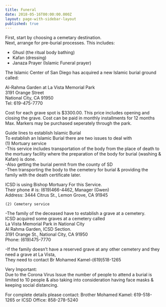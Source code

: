 ```yaml
---
title: Funeral
date: 2018-05-16T00:00:00.000Z
layout: page-with-sidebar-layout
published: true
---
```


First, start by choosing a cemetary destination.  
Next, arrange for pre-burial processes. This includes:  
- Ghusl (the ritual body bathing)  
- Kafan (dressing)  
- Janaza Prayer (Islamic Funeral prayer)

The Islamic Center of San Diego has acquired a new Islamic burial ground called:

Al-Rahma Garden at La Vista Memorial Park  
3191 Orange Street  
National City, CA 91950  
Tel: 619-475-7770

Cost for each grave spot is $3300.00. This price includes opening and closing the grave. Cost can be paid in monthly installments for 12 months Max. Markers may be purchased seperately through the park.

Guide lines to establish Islamic Burial  
To establish an Islamic Burial there are two issues to deal with  
    (1) Mortuary service  
-This service includes transportation of the body from the place of death to the mortuary facility where the preparation of the body for burial (washing & Kafan) is done.  
-Also getting the burial permit from the county of SD  
-Then transporting the body to the cemetery for burial & providing the family with the death certificate later.  

ICSD is using Bishop Mortuary For this Service.  
Their phone # is: (619)466-4462, Manager (Gwen)  
Address: 3444 Citrus St., Lemon Grove, CA 91945  

    (2) Cemetery service  
-The family of the deceased have to establish a grave at a cemetery.  
ICSD acquired some graves at a cemetery called  
La Vista Memorial Park in National City  
Al Rahma Garden, ICSD Section.  
3191 Orange St., National City, CA 91950  
Phone: (619)475-7770  

-If the family doesn’t have a reserved grave at any other cemetery and they need a grave at La Vista,  
They need to contact Br Mohamed Kamel-(619)518-1265

Very Important:  
Due to the Corona Virus Issue the number of people to attend a burial is limited to 10 people   & also taking into consideration having face masks & keeping social distancing.  

For complete details please contact:
Brother Mohamed Kamel: 619-518-1265
or
ICSD Office: 858-278-5240

